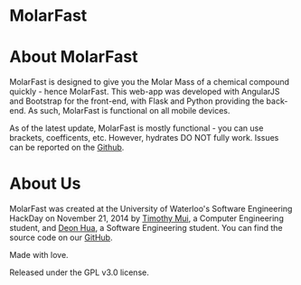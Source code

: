 MolarFast
=========
<h1>About MolarFast</h1>
<p>
MolarFast is designed to give you the Molar Mass of a chemical compound quickly - hence MolarFast.
This web-app was developed with AngularJS and Bootstrap for the front-end, with Flask and Python providing the back-end. As such, MolarFast is functional on all mobile devices. 
</p>
<p>As of the latest update, MolarFast is mostly functional - you can use brackets, coefficents, etc. However, hydrates DO NOT fully work.
Issues can be reported on the <a href = "https://github.com/DeonHua/MolarFast/issues">Github</a>.</p>
				
<h1>About Us</h1>
<p>
MolarFast was created at the University of Waterloo's Software Engineering HackDay on November 21, 2014 by 
<a href = "http://github.com/timmui">Timothy Mui</a>, a Computer Engineering student,
and <a href = "http://github.com/DeonHua">Deon Hua</a>, a Software Engineering student.
You can find the source code on our <a href = "http://github.com/DeonHua/MolarFast">GitHub</a>.</p>
<p id = "footer">Made with love.</p>

Released under the GPL v3.0 license.
